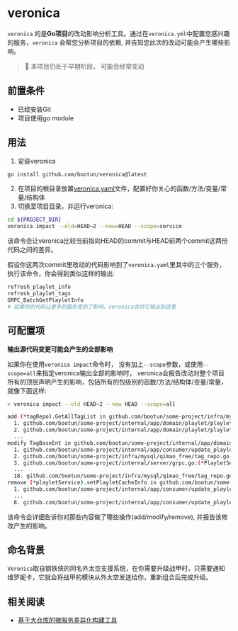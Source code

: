 veronica
===
`veronica` 的是**Go项目**的改动影响分析工具。通过在`veronica.yml`中配置您感兴趣的服务，`veronica` 会帮您分析项目的依赖, 并告知您此次的改动可能会产生哪些影响。  
> :construction: 本项目仍处于早期阶段， 可能会经常变动

## 前置条件
 - 已经安装Git
 - 项目使用go module

## 用法
1. 安装veronica
```bash
go install github.com/bootun/veronica@latest
```
2. 在项目的根目录放置[veronica.yaml](./veronica_example.yaml)文件，配置好你关心的函数/方法/变量/常量/结构体
3. 切换至项目目录，并运行veronica:

```bash
cd ${PROJECT_DIR}
veronica impact --old=HEAD~2 --new=HEAD --scope=service
```

该命令会让veronica比较当前指向HEAD的commit与HEAD前两个commit这两份代码之间的差异。  

假设你这两次commit里改动的代码影响到了`veronica.yaml`里其中的三个服务，执行该命令，你会得到类似这样的输出:

```sh
refresh_playlet_info
refresh_playlet_tags
GRPC_BatchGetPlayletInfo
# 如果你的代码让更多的服务受到了影响，veronica会将它输出到这里
```

## 可配置项

**输出源代码变更可能会产生的全部影响**  

如果你在使用`veronica impact`命令时， 没有加上`--scope`参数，或使用`--scope=all`来指定veronica输出全部的影响时，
veronica会报告改动对整个项目所有的顶层声明产生的影响，包括所有的包级别的函数/方法/结构体/变量/常量，就像下面这样:

```sh
> veronica impact --old HEAD~2 --new HEAD --scope=all

add (*tagRepo).GetAllTagList in github.com/bootun/some-project/infra/mysql/qimao_free/tag_repo.go, dependencies:
  1. github.com/bootun/some-project/internal/app/domain/playlet/playlet_service.go:(*playletService).producePlayletInfo
  2. github.com/bootun/some-project/internal/app/domain/playlet/playlet_service.go:(*playletService).RefreshAllPlayletInfoRds
  ...
modify TagBaseEnt in github.com/bootun/some-project/internal/app/domain/tags/entity/tag_entity.go, dependencies:
  1. github.com/bootun/some-project/internal/app/consumer/update_playlet.go:(*UpdatePlayletConsumer).DealPlaylet
  2. github.com/bootun/some-project/infra/mysql/qimao_free/tag_repo.go:(*tagRepo).GetOneTagById
  3. github.com/bootun/some-project/internal/server/grpc.go:(*PlayletServer).GetPlayletTagSortList
  ...
  18. github.com/bootun/some-project/infra/mysql/qimao_free/tag_repo.go:(*tagRepo).GetAllTagList
remove (*playletService).setPlayletCacheInfo in github.com/bootun/some-project/internal/app/domain/playlet/playlet_service.go, dependencies:
  1. github.com/bootun/some-project/internal/app/consumer/update_playlet.go:(*UpdatePlayletConsumer).BatchWrite
  ...
  8. github.com/bootun/some-project/internal/app/consumer/update_playlet.go:(*UpdatePlayletConsumer).DealPlaylet
```
该命令会详细告诉你对那些内容做了哪些操作(add/modify/remove), 并报告该修改产生的影响。



## 命名背景
`Veronica`取自钢铁侠的同名外太空支援系统，在你需要升级战甲时，只需要通知维罗妮卡，它就会将战甲的模块从外太空发送给你，重新组合后完成升级。

## 相关阅读
 - [基于大仓库的微服务差异化构建工具](https://mp.weixin.qq.com/s/XQqDyJyh1u6jU0PmUdS0LA)